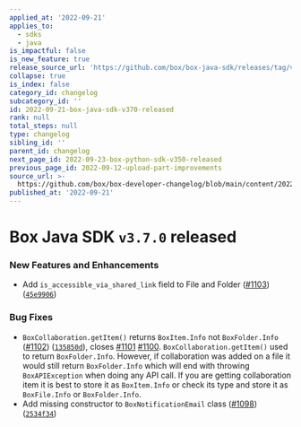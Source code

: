 ```yaml
---
applied_at: '2022-09-21'
applies_to:
  - sdks
  - java
is_impactful: false
is_new_feature: true
release_source_url: 'https://github.com/box/box-java-sdk/releases/tag/v3.7.0'
collapse: true
is_index: false
category_id: changelog
subcategory_id: ''
id: 2022-09-21-box-java-sdk-v370-released
rank: null
total_steps: null
type: changelog
sibling_id: ''
parent_id: changelog
next_page_id: 2022-09-23-box-python-sdk-v350-released
previous_page_id: 2022-09-12-upload-part-improvements
source_url: >-
  https://github.com/box/box-developer-changelog/blob/main/content/2022/09-21-box-java-sdk-v370-released.md
published_at: '2022-09-21'
---
```

# Box Java SDK `v3.7.0` released

### New Features and Enhancements

* Add `is_accessible_via_shared_link` field to File and Folder ([#1103][1]) ([`45e9906`][2])

### Bug Fixes

* `BoxCollaboration.getItem()` returns `BoxItem.Info` not `BoxFolder.Info` ([#1102][3]) ([`135850d`][4]), closes [#1101][5] [#1100][6]. `BoxCollaboration.getItem()` used to return `BoxFolder.Info`. However, if collaboration was added on a file it would still return `BoxFolder.Info` which will end with throwing `BoxAPIException` when doing any API call. If you are getting collaboration item it is best to store it as `BoxItem.Info` or check its type and store it as `BoxFile.Info` or `BoxFolder.Info`.
* Add missing constructor to `BoxNotificationEmail` class ([#1098][7]) ([`2534f34`][8])

[1]: https://github.com/box/box-java-sdk/issues/1103

[2]: https://github.com/box/box-java-sdk/commit/45e9906efca6a7f2d4d738914dc804de12d3646e

[3]: https://github.com/box/box-java-sdk/issues/1102

[4]: https://github.com/box/box-java-sdk/commit/135850d97164ee5f6d74708d74c531f7fa8bee26

[5]: https://github.com/box/box-java-sdk/issues/1101

[6]: https://github.com/box/box-java-sdk/issues/1100

[7]: https://github.com/box/box-java-sdk/issues/1098

[8]: https://github.com/box/box-java-sdk/commit/2534f34133f9554abd1e80fc1555659a2c52b23f
